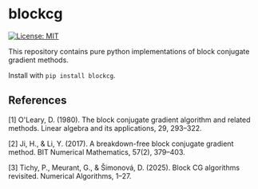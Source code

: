 # blockcg

[![License: MIT](https://img.shields.io/badge/License-MIT-yellow.svg)](https://opensource.org/licenses/MIT)

This repository contains pure python implementations of block conjugate gradient methods.

Install with ``pip install blockcg``.

## References

<a id="1">[1]</a> 
O'Leary, D. (1980). The block conjugate gradient algorithm and related methods. Linear algebra and its applications, 29, 293–322.

<a id="2">[2]</a> 
Ji, H., & Li, Y. (2017). A breakdown-free block conjugate gradient method. BIT Numerical Mathematics, 57(2), 379–403.

<a id="3">[3]</a> 
Tichy, P., Meurant, G., & Šimonová, D. (2025). Block CG algorithms revisited. Numerical Algorithms, 1–27.


